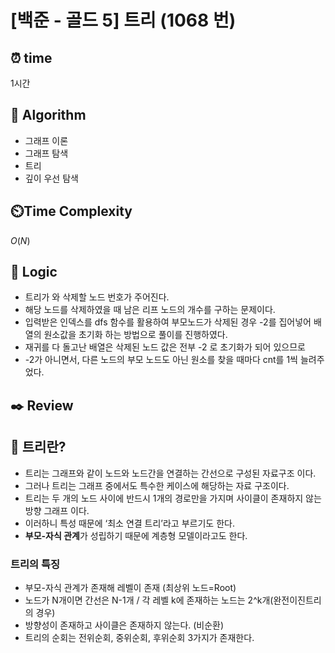 # [백준 - 골드 5] 트리 (1068 번)

## ⏰  **time**

1시간

## :pushpin: **Algorithm**

- 그래프 이론
- 그래프 탐색
- 트리
- 깊이 우선 탐색

## ⏲️**Time Complexity**

$O(N)$

## :round_pushpin: **Logic**

- 트리가 와 삭제할 노드 번호가 주어진다.
- 해당 노드를 삭제하였을 때 남은 리프 노드의 개수를 구하는 문제이다.
- 입력받은 인덱스를 dfs 함수를 활용하여 부모노드가 삭제된 경우 -2를 집어넣어 배열의 원소값을 초기화 하는 방법으로 풀이를 진행하였다.
- 재귀를 다 돌고난 배열은 삭제된 노드 값은 전부 -2 로 초기화가 되어 있으므로
- -2가 아니면서, 다른 노드의 부모 노드도 아닌 원소를 찾을 때마다 cnt를 1씩 늘려주었다.

## :black_nib: **Review**

## 🌳 트리란?

- 트리는 그래프와 같이 노드와 노드간을 연결하는 간선으로 구성된 자료구조 이다. 
- 그러나 트리는 그래프 중에서도 특수한 케이스에 해당하는 자료 구조이다. 
- 트리는 두 개의 노드 사이에 반드시 1개의 경로만을 가지며 사이클이 존재하지 않는 방향 그래프 이다. 
- 이러하니 특성 때문에 ‘최소 연결 트리’라고 부르기도 한다.
- **부모-자식 관계**가 성립하기 때문에 계층형 모델이라고도 한다.

### 트리의 특징

- 부모-자식 관계가 존재해 레벨이 존재 (최상위 노드=Root)
- 노드가 N개이면 간선은 N-1개 / 각 레벨 k에 존재하는 노드는 2^k개(완전이진트리의 경우)
- 방향성이 존재하고 사이클은 존재하지 않는다. (비순환)
- 트리의 순회는 전위순회, 중위순회, 후위순회 3가지가 존재한다.
